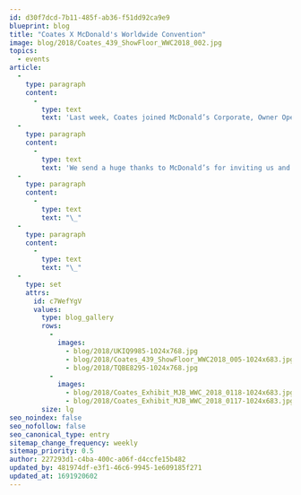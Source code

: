 ```yaml
---
id: d30f7dcd-7b11-485f-ab36-f51dd92ca9e9
blueprint: blog
title: "Coates X McDonald's Worldwide Convention"
image: blog/2018/Coates_439_ShowFloor_WWC2018_002.jpg
topics:
  - events
article:
  -
    type: paragraph
    content:
      -
        type: text
        text: 'Last week, Coates joined McDonald’s Corporate, Owner Operators and Suppliers from all over the world to attend the biennial McDonald’s Worldwide Convention. Coates Group felt honoured to have had the opportunity to showcase our products and to say our booth was a great success is definitely an understatement! Our technology easily proved to be a crowd pleaser with a constant flow of visitors.'
  -
    type: paragraph
    content:
      -
        type: text
        text: 'We send a huge thanks to McDonald’s for inviting us and for the amazing experience. We also thank all our incredible members of our Coates Group for their contribution from all over the globe. This would never have happened without you!'
  -
    type: paragraph
    content:
      -
        type: text
        text: "\_"
  -
    type: paragraph
    content:
      -
        type: text
        text: "\_"
  -
    type: set
    attrs:
      id: c7WefYgV
      values:
        type: blog_gallery
        rows:
          -
            images: 
              - blog/2018/UKIQ9985-1024x768.jpg
              - blog/2018/Coates_439_ShowFloor_WWC2018_005-1024x683.jpg
              - blog/2018/TQBE8295-1024x768.jpg
          -
            images: 
              - blog/2018/Coates_Exhibit_MJB_WWC_2018_0118-1024x683.jpg
              - blog/2018/Coates_Exhibit_MJB_WWC_2018_0117-1024x683.jpg
        size: lg
seo_noindex: false
seo_nofollow: false
seo_canonical_type: entry
sitemap_change_frequency: weekly
sitemap_priority: 0.5
author: 227293d1-c4ba-400c-a06f-d4ccfe15b482
updated_by: 481974df-e3f1-46c6-9945-1e609185f271
updated_at: 1691920602
---
```

